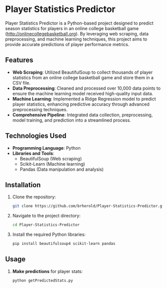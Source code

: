 # Player Statistics Predictor

Player Statistics Predictor is a Python-based project designed to predict season statistics for players in an online college basketball game (http://onlinecollegebasketball.org). By leveraging web scraping, data preprocessing, and machine learning techniques, this project aims to provide accurate predictions of player performance metrics.

## Features

- **Web Scraping**: Utilized BeautifulSoup to collect thousands of player statistics from an online college basketball game and store them in a CSV file.
- **Data Preprocessing**: Cleaned and processed over 10,000 data points to ensure the machine learning model received high-quality input data.
- **Machine Learning**: Implemented a Ridge Regression model to predict player statistics, enhancing predictive accuracy through advanced preprocessing techniques.
- **Comprehensive Pipeline**: Integrated data collection, preprocessing, model training, and prediction into a streamlined process.

## Technologies Used

- **Programming Language**: Python
- **Libraries and Tools**:
  - BeautifulSoup (Web scraping)
  - Scikit-Learn (Machine learning)
  - Pandas (Data manipulation and analysis)

## Installation

1. Clone the repository:
   ```bash
   git clone https://github.com/brherold/Player-Statistics-Predictor.git
   ```
2. Navigate to the project directory:
   ```bash
   cd Player-Statistics-Predictor
   ```
3. Install the required Python libraries:
   ```bash
   pip install beautifulsoup4 scikit-learn pandas
   ```

## Usage
1. **Make predictions** for player stats:
   ```bash
   python getPredictedStats.py
   ```


